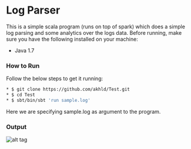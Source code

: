 # Log Parser

This is a simple scala program (runs on top of spark) which does a simple log parsing and some analytics over the logs data. Before running, make sure you have the following installed on your machine:

  - Java 1.7

### How to Run
Follow the below steps to get it running:
```sh
* $ git clone https://github.com/akhld/Test.git
* $ cd Test
* $ sbt/bin/sbt 'run sample.log'
```
Here we are specifying sample.log as argument to the program.
### Output
![alt tag](https://www.dropbox.com/s/frss6p5cvsjxy39/output-test.png?dl=1)


